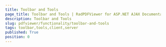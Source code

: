 ```yaml
---
title: Toolbar and Tools
page_title: Toolbar and Tools | RadPDFViewer for ASP.NET AJAX Documentation
description: Toolbar and Tools
slug: pdfviewer/functionality/toolbar-and-tools
tags: toolbar,tools,client,server
published: True
position: 0
---
```




